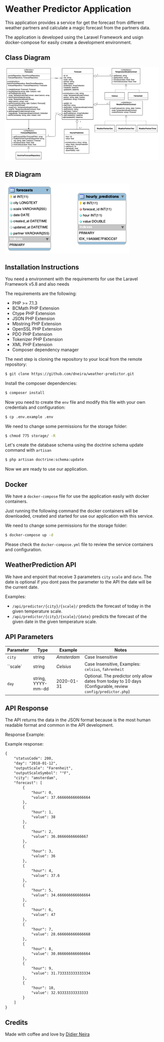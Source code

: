 
# Weather Predictor Application

This application provides a service for get the forecast from different weather partners and calculate a magic forecast from the partners data.

The application is developed using the Laravel Framework and usign docker-compose for easily create a development environment.

## Class Diagram
![Class Diagram](WeatherPredictor.png)

## ER Diagram
![ER Diagram](ER.png)

## Installation Instructions

You need a environment with the requirements for use the Laravel Framework v5.8 and also needs

The requirements are the following:

* PHP >= 7.1.3
* BCMath PHP Extension
* Ctype PHP Extension
* JSON PHP Extension
* Mbstring PHP Extension
* OpenSSL PHP Extension
* PDO PHP Extension
* Tokenizer PHP Extension
* XML PHP Extension
* Composer dependency manager


The next step is cloning the repository to your local from the remote repository:

```sh 
$ git clone https://github.com/dneira/weather-predictor.git
``` 

Install the composer dependencies:

```sh 
$ composer install
``` 

Now you need to create the `env` file and modify this file with your own credentials and configuration:

```sh 
$ cp .env.example .env
``` 

We need to change some permissions for the storage folder:

```sh 
$ chmod 775 storage/ -R
``` 


Let's create the database schema using the doctrine schema update command with `artisan`

```sh 
$ php artisan doctrine:schema:update
``` 

Now we are ready to use our application.

## Docker

We have a  ``docker-compose`` file for use the application easily with docker containers.

Just running the following command the docker containers will be downloaded, created and started for use our application with this service.

We need to change some permissions for the storage folder:

```sh 
$ docker-compose up -d
``` 

Please check the ```docker-compose.yml``` file to review the service containers and configuration.

## WeatherPrediction API

We have and enpoint that receive 3 parameters ```city``` ``scale`` and ``date``. The date is optional if you dont pass the parameter to the API the date will be the current date.

Examples: 

* `/api/predictor/{city}/{scale}/` predicts the forecast of today in the given temperature scale.
* `/api/predictor/{city}/{scale}/{date}` predicts the forecast of the given date in the given temperature scale.

## API Parameters

| Parameter | Type | Example | Notes |
| --------- | ---- | ------- | ----- |
| ``city``  | string | *Amsterdam* | Case Insensitive|
| ``scale`  | string | *Celsius* | Case Insensitive, Examples: ``celsius``, ``fahrenheit``|
| ``day``  | string, YYYY-mm-dd | 2020-01-31 | Optional. The predictor only allow dates from today to 10 days (Configurable, review ``config/predictor.php``) |

## API Response

The API returns the data in the JSON format because is the most human readable format and common in the API development.

Response Example:

Example response:
```
{
    "statusCode": 200,
    "day": "2018-01-12",
    "outputScale": "Farenheit",
    "outputScaleSymbol": "°F",
    "city": "amsterdam",
    "forecast": [
        {
            "hour": 0,
            "value": 37.666666666666664
        },
        {
            "hour": 1,
            "value": 38
        },
        {
            "hour": 2,
            "value": 36.86666666666667
        },
        {
            "hour": 3,
            "value": 36
        },
        {
            "hour": 4,
            "value": 37.6
        },
        {
            "hour": 5,
            "value": 34.666666666666664
        },
        {
            "hour": 6,
            "value": 47
        },
        {
            "hour": 7,
            "value": 28.666666666666668
        },
        {
            "hour": 8,
            "value": 30.866666666666664
        },
        {
            "hour": 9,
            "value": 31.733333333333334
        },
        {
            "hour": 10,
            "value": 32.93333333333333
        }
    ]
}
```

## Credits
Made with coffee and love by [Didier Neira](http://github.com/dneira)




